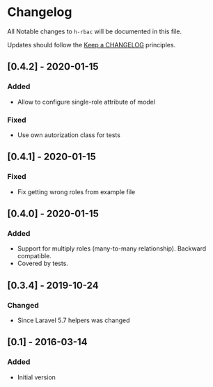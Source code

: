# Changelog

All Notable changes to `h-rbac` will be documented in this file.

Updates should follow the [Keep a CHANGELOG](http://keepachangelog.com/) principles.

## [0.4.2] - 2020-01-15
### Added
- Allow to configure single-role attribute of model

### Fixed
- Use own autorization class for tests

## [0.4.1] - 2020-01-15
### Fixed
- Fix getting wrong roles from example file

## [0.4.0] - 2020-01-15
### Added
- Support for multiply roles (many-to-many relationship). Backward compatible.
- Covered by tests.

## [0.3.4] - 2019-10-24
### Changed
- Since Laravel 5.7 helpers was changed

## [0.1] - 2016-03-14
### Added
- Initial version
